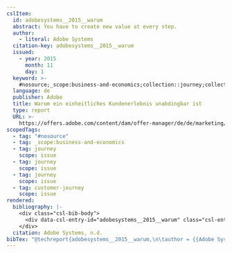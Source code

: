 ```yaml
---
cslItem:
  id: adobesystems__2015__warum
  abstract: You have to create new value at every step.
  author:
    - literal: Adobe Systems
  citation-key: adobesystems__2015__warum
  issued:
    - year: 2015
      month: 11
      day: 1
  keyword: >-
    #nosource;_scope:business-and-economics;collection::journey;collection::journey::journey::customer-journey
  language: de
  publisher: Adobe
  title: Warum ein einheitliches Kundenerlebnis unabdingbar ist
  type: report
  URL: >-
    https://offers.adobe.com/content/dam/offer-manager/de/de/marketing/resource_images/offer%20marketing/wp/9231_Unified_Customer_Experience_ebook_DE.pdf
scopedTags:
  - tag: "#nosource"
  - tag: _scope:business-and-economics
  - tag: journey
    scope: issue
  - tag: journey
    scope: issue
  - tag: journey
    scope: issue
  - tag: customer-journey
    scope: issue
rendered:
  bibliography: |-
    <div class="csl-bib-body">
      <div data-csl-entry-id="adobesystems__2015__warum" class="csl-entry">Adobe Systems. n.d.. <i>Warum ein einheitliches Kundenerlebnis unabdingbar ist</i>. Adobe. https://offers.adobe.com/content/dam/offer-manager/de/de/marketing/resource_images/offer%20marketing/wp/9231_Unified_Customer_Experience_ebook_DE.pdf</div>
    </div>
  citation: Adobe Systems, n.d.
bibTex: "@techreport{adobesystems__2015__warum,\n\tauthor = {{Adobe Systems}},\n\tinstitution = {Adobe},\n\ttitle = {Warum ein einheitliches {Kundenerlebnis} unabdingbar ist},\n}\n\n"
---
```

